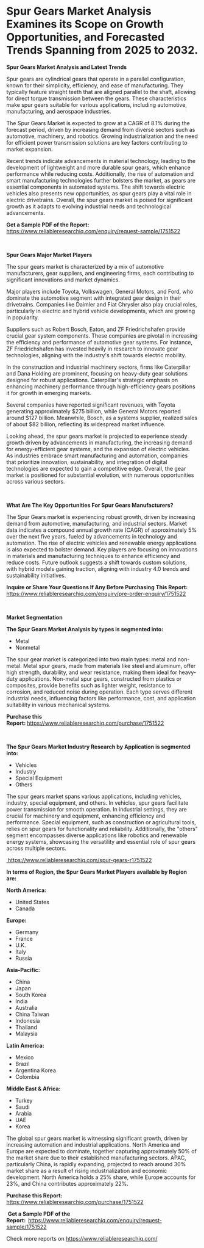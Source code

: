 <p><h1>Spur Gears Market Analysis Examines its Scope on Growth Opportunities, and Forecasted Trends Spanning from 2025 to 2032.</h1></p><p><strong>Spur Gears Market Analysis and Latest Trends</strong></p>
<p><p>Spur gears are cylindrical gears that operate in a parallel configuration, known for their simplicity, efficiency, and ease of manufacturing. They typically feature straight teeth that are aligned parallel to the shaft, allowing for direct torque transmission between the gears. These characteristics make spur gears suitable for various applications, including automotive, manufacturing, and aerospace industries.</p><p>The Spur Gears Market is expected to grow at a CAGR of 8.1% during the forecast period, driven by increasing demand from diverse sectors such as automotive, machinery, and robotics. Growing industrialization and the need for efficient power transmission solutions are key factors contributing to market expansion. </p><p>Recent trends indicate advancements in material technology, leading to the development of lightweight and more durable spur gears, which enhance performance while reducing costs. Additionally, the rise of automation and smart manufacturing technologies further bolsters the market, as gears are essential components in automated systems. The shift towards electric vehicles also presents new opportunities, as spur gears play a vital role in electric drivetrains. Overall, the spur gears market is poised for significant growth as it adapts to evolving industrial needs and technological advancements.</p></p>
<p><strong>Get a Sample PDF of the Report:&nbsp;</strong> <a href="https://www.reliableresearchiq.com/enquiry/request-sample/1751522?utm_campaign=2122&utm_medium=2&utm_source=Github&utm_content=ia&utm_term=19022025&utm_id=spur-gears">https://www.reliableresearchiq.com/enquiry/request-sample/1751522</a></p>
<p>&nbsp;</p>
<p><strong>Spur Gears Major Market Players</strong></p>
<p><p>The spur gears market is characterized by a mix of automotive manufacturers, gear suppliers, and engineering firms, each contributing to significant innovations and market dynamics. </p><p>Major players include Toyota, Volkswagen, General Motors, and Ford, who dominate the automotive segment with integrated gear design in their drivetrains. Companies like Daimler and Fiat Chrysler also play crucial roles, particularly in electric and hybrid vehicle developments, which are growing in popularity.</p><p>Suppliers such as Robert Bosch, Eaton, and ZF Friedrichshafen provide crucial gear system components. These companies are pivotal in increasing the efficiency and performance of automotive gear systems. For instance, ZF Friedrichshafen has invested heavily in research to innovate gear technologies, aligning with the industry's shift towards electric mobility.</p><p>In the construction and industrial machinery sectors, firms like Caterpillar and Dana Holding are prominent, focusing on heavy-duty gear solutions designed for robust applications. Caterpillar's strategic emphasis on enhancing machinery performance through high-efficiency gears positions it for growth in emerging markets.</p><p>Several companies have reported significant revenues, with Toyota generating approximately $275 billion, while General Motors reported around $127 billion. Meanwhile, Bosch, as a systems supplier, realized sales of about $82 billion, reflecting its widespread market influence.</p><p>Looking ahead, the spur gears market is projected to experience steady growth driven by advancements in manufacturing, the increasing demand for energy-efficient gear systems, and the expansion of electric vehicles. As industries embrace smart manufacturing and automation, companies that prioritize innovation, sustainability, and integration of digital technologies are expected to gain a competitive edge. Overall, the gear market is positioned for substantial evolution, with numerous opportunities across various sectors.</p></p>
<p>&nbsp;</p>
<p><strong>What Are The Key Opportunities For Spur Gears Manufacturers?</strong></p>
<p><p>The Spur Gears market is experiencing robust growth, driven by increasing demand from automotive, manufacturing, and industrial sectors. Market data indicates a compound annual growth rate (CAGR) of approximately 5% over the next five years, fueled by advancements in technology and automation. The rise of electric vehicles and renewable energy applications is also expected to bolster demand. Key players are focusing on innovations in materials and manufacturing techniques to enhance efficiency and reduce costs. Future outlook suggests a shift towards custom solutions, with hybrid models gaining traction, aligning with industry 4.0 trends and sustainability initiatives.</p></p>
<p><strong>Inquire or Share Your Questions If Any Before Purchasing This Report:</strong> <a href="https://www.reliableresearchiq.com/enquiry/pre-order-enquiry/1751522?utm_campaign=2122&utm_medium=2&utm_source=Github&utm_content=ia&utm_term=19022025&utm_id=spur-gears">https://www.reliableresearchiq.com/enquiry/pre-order-enquiry/1751522</a></p>
<p>&nbsp;</p>
<p><strong>Market Segmentation</strong></p>
<p><strong>The Spur Gears Market Analysis by types is segmented into:</strong></p>
<p><ul><li>Metal</li><li>Nonmetal</li></ul></p>
<p><p>The spur gear market is categorized into two main types: metal and non-metal. Metal spur gears, made from materials like steel and aluminum, offer high strength, durability, and wear resistance, making them ideal for heavy-duty applications. Non-metal spur gears, constructed from plastics or composites, provide benefits such as lighter weight, resistance to corrosion, and reduced noise during operation. Each type serves different industrial needs, influencing factors like performance, cost, and application suitability in various mechanical systems.</p></p>
<p><strong>Purchase this Report:&nbsp;</strong><a href="https://www.reliableresearchiq.com/purchase/1751522?utm_campaign=2122&utm_medium=2&utm_source=Github&utm_content=ia&utm_term=19022025&utm_id=spur-gears">https://www.reliableresearchiq.com/purchase/1751522</a></p>
<p>&nbsp;</p>
<p><strong>The Spur Gears Market Industry Research by Application is segmented into:</strong></p>
<p><ul><li>Vehicles</li><li>Industry</li><li>Special Equipment</li><li>Others</li></ul></p>
<p><p>The spur gears market spans various applications, including vehicles, industry, special equipment, and others. In vehicles, spur gears facilitate power transmission for smooth operation. In industrial settings, they are crucial for machinery and equipment, enhancing efficiency and performance. Special equipment, such as construction or agricultural tools, relies on spur gears for functionality and reliability. Additionally, the "others" segment encompasses diverse applications like robotics and renewable energy systems, showcasing the versatility and essential role of spur gears across multiple sectors.</p></p>
<p><a href="https://www.reliableresearchiq.com/spur-gears-r1751522?utm_campaign=2122&utm_medium=2&utm_source=Github&utm_content=ia&utm_term=19022025&utm_id=spur-gears">&nbsp;https://www.reliableresearchiq.com/spur-gears-r1751522</a></p>
<p><strong>In terms of Region, the Spur Gears Market Players available by Region are:</strong></p>
<p>
    <p> <strong> North America: </strong>
        <ul>
            <li>United States</li>
            <li>Canada</li>
        </ul>
        </p> 
    <p> <strong> Europe: </strong>
        <ul>
            <li>Germany</li>
            <li>France</li>
            <li>U.K.</li>
            <li>Italy</li>
            <li>Russia</li>
        </ul>
        </p> 
    <p> <strong> Asia-Pacific: </strong>
        <ul>
            <li>China</li>
            <li>Japan</li>
            <li>South Korea</li>
            <li>India</li>
            <li>Australia</li>
            <li>China Taiwan</li>
            <li>Indonesia</li>
            <li>Thailand</li>
            <li>Malaysia</li>
        </ul>
        </p> 
    <p> <strong> Latin America: </strong>
        <ul>
            <li>Mexico</li>
            <li>Brazil</li>
            <li>Argentina Korea</li>
            <li>Colombia</li>
        </ul>
        </p> 
    <p> <strong> Middle East & Africa: </strong>
        <ul>
            <li>Turkey</li>
            <li>Saudi</li>
            <li>Arabia</li>
            <li>UAE</li>
            <li>Korea</li>
        </ul>
    </p>
    </p>
<p><p>The global spur gears market is witnessing significant growth, driven by increasing automation and industrial applications. North America and Europe are expected to dominate, together capturing approximately 50% of the market share due to their established manufacturing sectors. APAC, particularly China, is rapidly expanding, projected to reach around 30% market share as a result of rising industrialization and economic development. North America holds a 25% share, while Europe accounts for 23%, and China contributes approximately 22%.</p></p>
<p><strong>Purchase this Report: </strong><a href="https://www.reliableresearchiq.com/purchase/1751522?utm_campaign=2122&utm_medium=2&utm_source=Github&utm_content=ia&utm_term=19022025&utm_id=spur-gears">https://www.reliableresearchiq.com/purchase/1751522</a></p>
<p>&nbsp;<strong>Get a Sample PDF of the Report:&nbsp;&nbsp;</strong><a href="https://www.reliableresearchiq.com/enquiry/request-sample/1751522?utm_campaign=2122&utm_medium=2&utm_source=Github&utm_content=ia&utm_term=19022025&utm_id=spur-gears">https://www.reliableresearchiq.com/enquiry/request-sample/1751522</a></p>
<p><strong></strong></p>
<p>Check more reports on <a href="https://www.reliableresearchiq.com/?utm_campaign=2122&utm_medium=2&utm_source=Github&utm_content=ia&utm_term=19022025&utm_id=spur-gears">https://www.reliableresearchiq.com/</a></p>